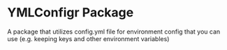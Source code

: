 # YMLConfigr Package

A package that utilizes config.yml file for environment config that you can use (e.g. keeping keys and other environment variables)